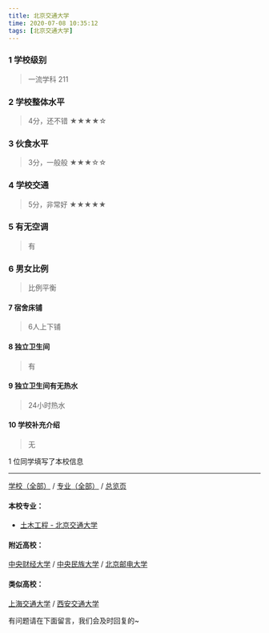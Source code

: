 ```yaml
---
title: 北京交通大学
time: 2020-07-08 10:35:12
tags: [北京交通大学]
---
```

### 1 学校级别
> 一流学科 211


### 2 学校整体水平
> 4分，还不错
★★★★☆


### 3 伙食水平
>  3分，一般般
★★★☆☆


### 4 学校交通
> 5分，非常好
★★★★★


### 5 有无空调
> 有


### 6 男女比例
> 比例平衡


#### 7 宿舍床铺
> 6人上下铺
 

#### 8 独立卫生间
> 有


#### 9 独立卫生间有无热水
> 24小时热水


#### 10 学校补充介绍
> 无

1 位同学填写了本校信息
***
[学校（全部）](https://univgo.github.io/2020/07/08/3efa6bcca419) / [专业（全部）](https://univgo.github.io/2020/07/08/2d4c6d3552c2) / [总览页](https://univgo.github.io/2020/07/08/445daeb4fa00)
#### 本校专业：
- [土木工程 - 北京交通大学](https://univgo.github.io/2020/07/08/1d37b9a7a0a5)


#### 附近高校：
[中央财经大学](https://univgo.github.io/2020/07/08/16164b551300) / [中央民族大学](https://univgo.github.io/2020/07/08/031b8e873f35) / [北京邮电大学](https://univgo.github.io/2020/07/08/372626a5fa56) 
#### 类似高校：
[上海交通大学](https://univgo.github.io/2020/07/08/上海交通大学) / [西安交通大学](https://univgo.github.io/2020/07/08/857fc1173dc7) 



有问题请在下面留言，我们会及时回复的~
